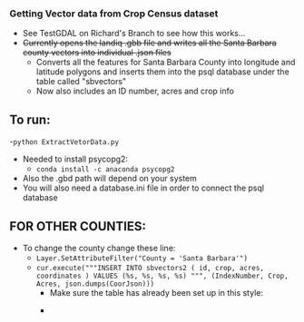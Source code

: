 ### Getting Vector data from Crop Census dataset
- See TestGDAL on Richard's Branch to see how this works...
- ~~Currently opens the landiq .gbb file and writes all the Santa Barbara county vectors into individual .json files~~
  - Converts all the features for Santa Barbara County into longitude and latitude polygons and inserts them into the psql database under the table called "sbvectors"
  - Now also includes an ID number, acres and crop info

## To run:
-```python ExtractVetorData.py```
- Needed to install psycopg2:
  - ```conda install -c anaconda psycopg2```
- Also the .gbd path will depend on your system
- You will also need a database.ini file in order to connect the psql database  
## FOR OTHER COUNTIES:
- To change the county change these line:
  - ```Layer.SetAttributeFilter("County = 'Santa Barbara'")```
  - ``` cur.execute("""INSERT INTO sbvectors2 ( id, crop, acres, coordinates ) VALUES (%s, %s, %s, %s) """, (IndexNumber, Crop, Acres, json.dumps(CoorJson))) ```
    - Make sure the table has already been set up in this style:
    - ```CREATE TABLE sbvectors2 (id INT, crop VARCHAR(100), acres FLOAT, coordinates JSON);
 ```
